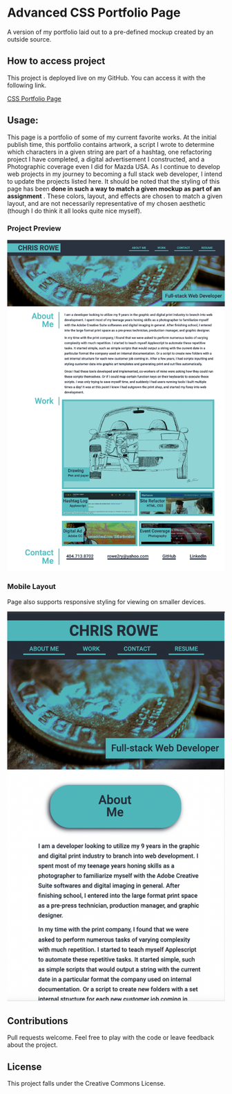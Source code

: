 # Advanced CSS Portfolio Page
A version of my portfolio laid out to a pre-defined mockup created by an outside source.

## How to access project

This project is deployed live on my GitHub. You can access it with the following link.

[CSS Portfolio Page](https://rowe2ry.github.io/CSS-Portfolio-match-existing-mockup/)

## Usage:

This page is a portfolio of some of my current favorite works. At the initial publish time, this portfolio contains artwork, a script I wrote to determine which characters in a given string are part of a hashtag, one refactoring project I have completed, a digital advertisement I constructed, and a Photographic coverage even I did for Mazda USA. As I continue to develop web projects in my journey to becoming a full stack web developer, I intend to update the projects listed here. It should be noted that the styling of this page has been **done in such a way to match a given mockup as part of an assignment** . These colors, layout, and effects are chosen to match a given layout, and are not necessarily representative of my chosen aesthetic (though I do think it all looks quite nice myself).

### Project Preview

![Screenshot of the project](./readme_asets/Portfolio_Page-Screenshot.png)

### Mobile Layout

Page also supports responsive styling for viewing on smaller devices.

![Mobile layout screenshot](./readme_asets/Mobile-Screenshot.png)

## Contributions

Pull requests welcome. Feel free to play with the code or leave feedback about the project.

## License

This project falls under the Creative Commons License. 